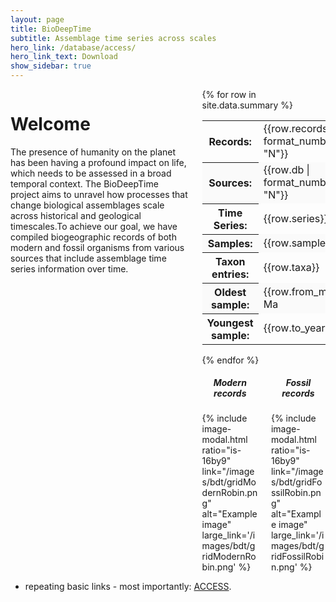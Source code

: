 ```yaml
---
layout: page
title: BioDeepTime
subtitle: Assemblage time series across scales
hero_link: /database/access/
hero_link_text: Download
show_sidebar: true
---
```


<div class="columns">
  <div class="column">
	<h1>Welcome</h1>
<p>The presence of humanity on the planet has been having a profound impact on life, which needs to be assessed in a broad temporal context. The BioDeepTime project aims to unravel how processes that change biological assemblages scale across historical and geological timescales.To achieve our goal, we have compiled biogeographic records of both modern and fossil organisms from various sources that include assemblage time series information over time.</p> 
  </div>
  <div class="column">
{% for row in site.data.summary %}
  <table class="summary">
	<tr>
		<th>Records:</th>
		<td>{{row.records | format_number: "N"}}</td>
	</tr>
	<tr  style="background-color: #fafafa">
		<th>Sources:</th>
		<td>{{row.db | format_number: "N"}}</td>
	</tr>
	<tr>
		<th>Time Series:</th>
		<td>{{row.series}}</td>
	</tr>
	<tr  style="background-color: #fafafa">
		<th>Samples:</th>
		<td>{{row.samples}}</td>
	</tr>
	<tr>
		<th>Taxon entries:</th>
		<td>{{row.taxa}}</td>
	</tr>
	<tr  style="background-color: #fafafa">
		<th>Oldest sample:</th>
		<td>{{row.from_ma}} Ma</td>
	</tr>
	<tr>
		<th>Youngest sample:</th>
		<td>{{row.to_year}}</td>
	</tr>
  </table>
{% endfor %}
<br>
	<div class="columns">
		<div class="column">
		<h5 style="text-align:center">Modern records</h5>
{% include image-modal.html ratio="is-16by9" link="/images/bdt/gridModernRobin.png" alt="Example image" large_link='/images/bdt/gridModernRobin.png' %} 
		</div>
		<div class="column">
		<h5  style="text-align:center">Fossil records</h5>
{% include image-modal.html ratio="is-16by9" link="/images/bdt/gridFossilRobin.png" alt="Example image" large_link='/images/bdt/gridFossilRobin.png' %} 
		</div>
	</div>
  </div>

</div>

- repeating basic links - most importantly: [ACCESS]({{site.url}}{{site.baseurl}}/database/access/). 
